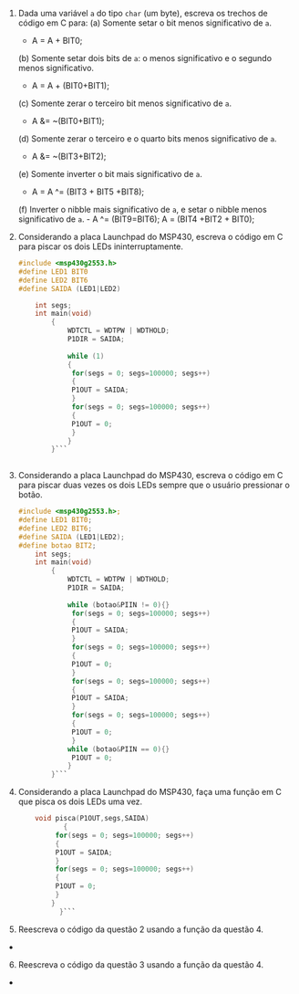 1. Dada uma variável `a` do tipo `char` (um byte), escreva os trechos de código em C para:
	(a) Somente setar o bit menos significativo de `a`.
	 - A = A + BIT0; 
	 
	(b) Somente setar dois bits de `a`: o menos significativo e o segundo menos significativo.	
	 - A = A + (BIT0+BIT1);
	   
	(c) Somente zerar o terceiro bit menos significativo de `a`.
	 - A &= ~(BIT0+BIT1);
	 
	(d) Somente zerar o terceiro e o quarto bits menos significativo de `a`.
	 - A &= ~(BIT3+BIT2);
	 
	(e) Somente inverter o bit mais significativo de `a`.
	 - A = A ^= (BIT3 + BIT5 +BIT8);
	 
	(f) Inverter o nibble mais significativo de `a`, e setar o nibble menos significativo de `a`. 
         - A ^= (BIT9=BIT6);
	   A = (BIT4 +BIT2 + BIT0);
	   
2. Considerando a placa Launchpad do MSP430, escreva o código em C para piscar os dois LEDs ininterruptamente.
 
    ```C	
 	#include <msp430g2553.h>
	#define LED1 BIT0
	#define LED2 BIT6
	#define SAIDA (LED1|LED2)
	
		int segs;
		int main(void)
			{
				WDTCTL = WDTPW | WDTHOLD;
				P1DIR = SAIDA;
				
				while (1)
				{
				 for(segs = 0; segs=100000; segs++)
				 {
				 P1OUT = SAIDA;	
				 }
				 for(segs = 0; segs=100000; segs++)
				 {
				 P1OUT = 0;
				 }
				}
			}```
			
3. Considerando a placa Launchpad do MSP430, escreva o código em C para piscar duas vezes os dois LEDs sempre que o usuário pressionar o botão.
 
    ```C
 	#include <msp430g2553.h>;
	#define LED1 BIT0;
	#define LED2 BIT6;
	#define SAIDA (LED1|LED2);
	#define botao BIT2;	
		int segs;
		int main(void)
			{
				WDTCTL = WDTPW | WDTHOLD;
				P1DIR = SAIDA;
				
				while (botao&PIIN != 0){}
				 for(segs = 0; segs=100000; segs++)
				 {
				 P1OUT = SAIDA;	
				 }
				 for(segs = 0; segs=100000; segs++)
				 {
				 P1OUT = 0;
				 }
				 for(segs = 0; segs=100000; segs++)
				 {
				 P1OUT = SAIDA;	
				 }
				 for(segs = 0; segs=100000; segs++)
				 {
				 P1OUT = 0;
				 }
				while (botao&PIIN == 0){}
				 P1OUT = 0;
				}
			}```
4. Considerando a placa Launchpad do MSP430, faça uma função em C que pisca os dois LEDs uma vez.

	```C
	    void pisca(P1OUT,segs,SAIDA)
		       {
			 for(segs = 0; segs=100000; segs++)
			 {
			 P1OUT = SAIDA;	
			 }
			 for(segs = 0; segs=100000; segs++)
			 {
			 P1OUT = 0;
			 }
			}
		      }```
 	
5. Reescreva o código da questão 2 usando a função da questão 4.
 -
6. Reescreva o código da questão 3 usando a função da questão 4.
 -

